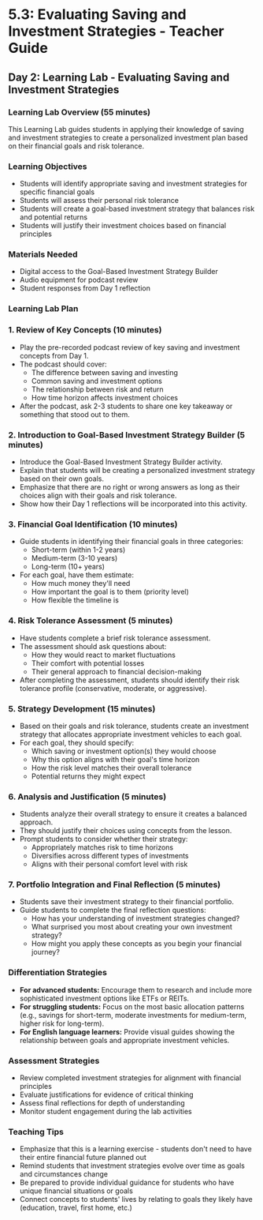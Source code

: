 # 5.3: Evaluating Saving and Investment Strategies - Teacher Guide

## Day 2: Learning Lab - Evaluating Saving and Investment Strategies

### Learning Lab Overview (55 minutes)

This Learning Lab guides students in applying their knowledge of saving and investment strategies to create a personalized investment plan based on their financial goals and risk tolerance.

### Learning Objectives

- Students will identify appropriate saving and investment strategies for specific financial goals
- Students will assess their personal risk tolerance
- Students will create a goal-based investment strategy that balances risk and potential returns
- Students will justify their investment choices based on financial principles

### Materials Needed

- Digital access to the Goal-Based Investment Strategy Builder
- Audio equipment for podcast review
- Student responses from Day 1 reflection

### Learning Lab Plan

### 1. Review of Key Concepts (10 minutes)

- Play the pre-recorded podcast review of key saving and investment concepts from Day 1.
- The podcast should cover:
    - The difference between saving and investing
    - Common saving and investment options
    - The relationship between risk and return
    - How time horizon affects investment choices
- After the podcast, ask 2-3 students to share one key takeaway or something that stood out to them.

### 2. Introduction to Goal-Based Investment Strategy Builder (5 minutes)

- Introduce the Goal-Based Investment Strategy Builder activity.
- Explain that students will be creating a personalized investment strategy based on their own goals.
- Emphasize that there are no right or wrong answers as long as their choices align with their goals and risk tolerance.
- Show how their Day 1 reflections will be incorporated into this activity.

### 3. Financial Goal Identification (10 minutes)

- Guide students in identifying their financial goals in three categories:
    - Short-term (within 1-2 years)
    - Medium-term (3-10 years)
    - Long-term (10+ years)
- For each goal, have them estimate:
    - How much money they'll need
    - How important the goal is to them (priority level)
    - How flexible the timeline is

### 4. Risk Tolerance Assessment (5 minutes)

- Have students complete a brief risk tolerance assessment.
- The assessment should ask questions about:
    - How they would react to market fluctuations
    - Their comfort with potential losses
    - Their general approach to financial decision-making
- After completing the assessment, students should identify their risk tolerance profile (conservative, moderate, or aggressive).

### 5. Strategy Development (15 minutes)

- Based on their goals and risk tolerance, students create an investment strategy that allocates appropriate investment vehicles to each goal.
- For each goal, they should specify:
    - Which saving or investment option(s) they would choose
    - Why this option aligns with their goal's time horizon
    - How the risk level matches their overall tolerance
    - Potential returns they might expect

### 6. Analysis and Justification (5 minutes)

- Students analyze their overall strategy to ensure it creates a balanced approach.
- They should justify their choices using concepts from the lesson.
- Prompt students to consider whether their strategy:
    - Appropriately matches risk to time horizons
    - Diversifies across different types of investments
    - Aligns with their personal comfort level with risk

### 7. Portfolio Integration and Final Reflection (5 minutes)

- Students save their investment strategy to their financial portfolio.
- Guide students to complete the final reflection questions:
    - How has your understanding of investment strategies changed?
    - What surprised you most about creating your own investment strategy?
    - How might you apply these concepts as you begin your financial journey?

### Differentiation Strategies

- **For advanced students:** Encourage them to research and include more sophisticated investment options like ETFs or REITs.
- **For struggling students:** Focus on the most basic allocation patterns (e.g., savings for short-term, moderate investments for medium-term, higher risk for long-term).
- **For English language learners:** Provide visual guides showing the relationship between goals and appropriate investment vehicles.

### Assessment Strategies

- Review completed investment strategies for alignment with financial principles
- Evaluate justifications for evidence of critical thinking
- Assess final reflections for depth of understanding
- Monitor student engagement during the lab activities

### Teaching Tips

- Emphasize that this is a learning exercise - students don't need to have their entire financial future planned out
- Remind students that investment strategies evolve over time as goals and circumstances change
- Be prepared to provide individual guidance for students who have unique financial situations or goals
- Connect concepts to students' lives by relating to goals they likely have (education, travel, first home, etc.)